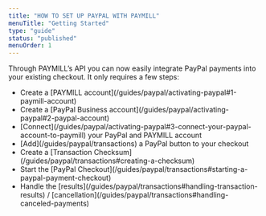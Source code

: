 ```yaml
---
title: "HOW TO SET UP PAYPAL WITH PAYMILL"
menuTitle: "Getting Started"
type: "guide"
status: "published"
menuOrder: 1
---
```


Through PAYMILL’s API you can now easily integrate PayPal payments into your existing checkout. It only requires a few steps:

<ul class="checklist">
  <li class="arrow_box">
    <i class="fa fa-file-text-o"></i>
    Create a [PAYMILL account](/guides/paypal/activating-paypal#1-paymill-account)
  </li>

  <li class="arrow_box">
    <i class="fa fa-paypal"></i>
    Create a [PayPal Business account](/guides/paypal/activating-paypal#2-paypal-account)
  </li>

  <li class="arrow_box">
    <i class="fa fa-plug"></i>
    [Connect](/guides/paypal/activating-paypal#3-connect-your-paypal-account-to-paymill) your PayPal and PAYMILL account
  </li>

  <li class="arrow_box">
    <i class="fa fa-code"></i>
    [Add](/guides/paypal/transactions) a PayPal button to your checkout
  </li>

  <li class="arrow_box">
    <i class="fa fa-check-square-o"></i>
    Create a [Transaction Checksum](/guides/paypal/transactions#creating-a-checksum)
  </li>

  <li class="arrow_box">
    <i class="fa fa-cc-paypal"></i>
    Start the [PayPal Checkout](/guides/paypal/transactions#starting-a-paypal-payment-checkout)
  </li>

  <li class="box">
    <i class="fa fa-cogs"></i>
    Handle the [results](/guides/paypal/transactions#handling-transaction-results) / [cancellation](/guides/paypal/transactions#handling-canceled-payments)
  </li>
</ul>
